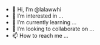 - 👋 Hi, I’m @lalawwhi
- 👀 I’m interested in ...
- 🌱 I’m currently learning ...
- 💞️ I’m looking to collaborate on ...
- 📫 How to reach me ...

<!---
lalawwhi/lalawwhi is a ✨ special ✨ repository because its `README.md` (this file) appears on your GitHub profile.
You can click the Preview link to take a look at your changes.
--->
